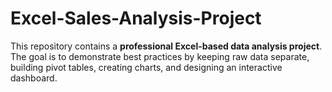 # Excel-Sales-Analysis-Project
This repository contains a **professional Excel-based data analysis project**.   The goal is to demonstrate best practices by keeping raw data separate, building pivot tables, creating charts, and designing an interactive dashboard. 
